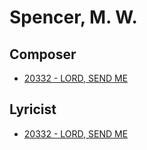 # Spencer, M. W.

## Composer

- [20332 - LORD, SEND ME](/hymns/20332.md)

## Lyricist

- [20332 - LORD, SEND ME](/hymns/20332.md)

